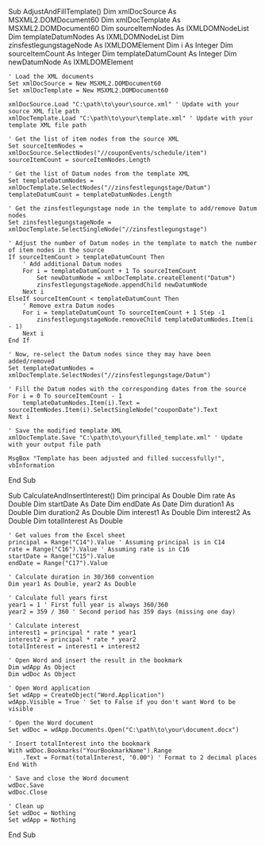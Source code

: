 Sub AdjustAndFillTemplate()
    Dim xmlDocSource As MSXML2.DOMDocument60
    Dim xmlDocTemplate As MSXML2.DOMDocument60
    Dim sourceItemNodes As IXMLDOMNodeList
    Dim templateDatumNodes As IXMLDOMNodeList
    Dim zinsfestlegungstageNode As IXMLDOMElement
    Dim i As Integer
    Dim sourceItemCount As Integer
    Dim templateDatumCount As Integer
    Dim newDatumNode As IXMLDOMElement
    
    ' Load the XML documents
    Set xmlDocSource = New MSXML2.DOMDocument60
    Set xmlDocTemplate = New MSXML2.DOMDocument60
    
    xmlDocSource.Load "C:\path\to\your\source.xml" ' Update with your source XML file path
    xmlDocTemplate.Load "C:\path\to\your\template.xml" ' Update with your template XML file path
    
    ' Get the list of item nodes from the source XML
    Set sourceItemNodes = xmlDocSource.SelectNodes("//couponEvents/schedule/item")
    sourceItemCount = sourceItemNodes.Length
    
    ' Get the list of Datum nodes from the template XML
    Set templateDatumNodes = xmlDocTemplate.SelectNodes("//zinsfestlegungstage/Datum")
    templateDatumCount = templateDatumNodes.Length
    
    ' Get the zinsfestlegungstage node in the template to add/remove Datum nodes
    Set zinsfestlegungstageNode = xmlDocTemplate.SelectSingleNode("//zinsfestlegungstage")
    
    ' Adjust the number of Datum nodes in the template to match the number of item nodes in the source
    If sourceItemCount > templateDatumCount Then
        ' Add additional Datum nodes
        For i = templateDatumCount + 1 To sourceItemCount
            Set newDatumNode = xmlDocTemplate.createElement("Datum")
            zinsfestlegungstageNode.appendChild newDatumNode
        Next i
    ElseIf sourceItemCount < templateDatumCount Then
        ' Remove extra Datum nodes
        For i = templateDatumCount To sourceItemCount + 1 Step -1
            zinsfestlegungstageNode.removeChild templateDatumNodes.Item(i - 1)
        Next i
    End If
    
    ' Now, re-select the Datum nodes since they may have been added/removed
    Set templateDatumNodes = xmlDocTemplate.SelectNodes("//zinsfestlegungstage/Datum")
    
    ' Fill the Datum nodes with the corresponding dates from the source
    For i = 0 To sourceItemCount - 1
        templateDatumNodes.Item(i).Text = sourceItemNodes.Item(i).SelectSingleNode("couponDate").Text
    Next i
    
    ' Save the modified template XML
    xmlDocTemplate.Save "C:\path\to\your\filled_template.xml" ' Update with your output file path
    
    MsgBox "Template has been adjusted and filled successfully!", vbInformation
End Sub









Sub CalculateAndInsertInterest()
    Dim principal As Double
    Dim rate As Double
    Dim startDate As Date
    Dim endDate As Date
    Dim duration1 As Double
    Dim duration2 As Double
    Dim interest1 As Double
    Dim interest2 As Double
    Dim totalInterest As Double
    
    ' Get values from the Excel sheet
    principal = Range("C14").Value ' Assuming principal is in C14
    rate = Range("C16").Value ' Assuming rate is in C16
    startDate = Range("C15").Value
    endDate = Range("C17").Value
    
    ' Calculate duration in 30/360 convention
    Dim year1 As Double, year2 As Double
    
    ' Calculate full years first
    year1 = 1 ' First full year is always 360/360
    year2 = 359 / 360 ' Second period has 359 days (missing one day)

    ' Calculate interest
    interest1 = principal * rate * year1
    interest2 = principal * rate * year2
    totalInterest = interest1 + interest2

    ' Open Word and insert the result in the bookmark
    Dim wdApp As Object
    Dim wdDoc As Object
    
    ' Open Word application
    Set wdApp = CreateObject("Word.Application")
    wdApp.Visible = True ' Set to False if you don't want Word to be visible
    
    ' Open the Word document
    Set wdDoc = wdApp.Documents.Open("C:\path\to\your\document.docx")
    
    ' Insert totalInterest into the bookmark
    With wdDoc.Bookmarks("YourBookmarkName").Range
        .Text = Format(totalInterest, "0.00") ' Format to 2 decimal places
    End With
    
    ' Save and close the Word document
    wdDoc.Save
    wdDoc.Close
    
    ' Clean up
    Set wdDoc = Nothing
    Set wdApp = Nothing
End Sub

